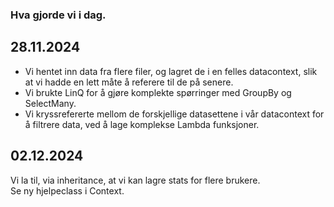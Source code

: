 ### Hva gjorde vi i dag.

## 28.11.2024

<ul>
    <li>
        Vi hentet inn data fra flere filer, og lagret de i en felles datacontext, slik at vi hadde en lett måte å referere til de på senere.
    </li>
    <li>
        Vi brukte LinQ for å gjøre komplekte spørringer med GroupBy og SelectMany.
    </li>
    <li>
        Vi kryssrefererte mellom de forskjellige datasettene i vår datacontext for å filtrere data, 
        ved å lage komplekse Lambda funksjoner.
    </li>
</ul>

## 02.12.2024

Vi la til, via inheritance, at vi kan lagre stats for flere brukere.<br>
Se ny hjelpeclass i Context.
